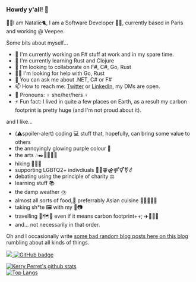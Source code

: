 ### Howdy y'all! 👋

🙋‍♀️I am Natalie🐈, I am a Software Developer 👩‍💻, currently based in Paris and working @ Veepee.

Some bits about myself...

- 🔭 I'm currently working on F# stuff at work and in my spare time.
- 🌱 I'm currently learning Rust and Clojure
- 👯 I'm looking to collaborate on F#, C#, Go, Rust
- 🤸‍♀️ I'm looking for help with Go, Rust
- 💬 You can ask me about .NET, C# or F#
- 📫 How to reach me: [Twitter](https://twitter.com/natalie_perret) or [LinkedIn](https://www.linkedin.com/in/natalie-perret), my DMs are open.
- 👩 Pronouns: ♀️ she/her/hers ♀️
- ⚡ Fun fact: I lived in quite a few places on Earth, as a result my carbon footprint is pretty huge (and I'm not proud about it).

and I like...

- (⚠️spoiler-alert) coding 💻 stuff that, hopefully, can bring some value to others
- the annoyingly glowing purple colour 💜
- the arts 🎶✒️🍿💃🗿🎨
- hiking 🚶‍♀️🥾
- supporting LGBTQ2+ indivdiuals 🏳️‍🌈⚢⚣⚤⚥⚧️⚦
- debating using the principle of charity ⚖️
- learning stuff 📚
- the damp weather ⛈️
- almost all sorts of food,🤤 preferrably Asian cuisine 🥢🍜🦐🍛🥔
- taking sh*te 🖼️ with my 📱📷
- travelling 🧳🗺️🧭 even if it means carbon footprint++; ✈️🚆🚴‍♀️
- and... not necessarily in that order.

Oh and I occasionally write [some bad random blog posts here on this blog](https://natalie-o-perret.github.io) rumbling about all kinds of things.

<a href="http://twitter.com/natalie_perret">
  <img src="https://img.shields.io/twitter/follow/natalie_perret?label=Twitter&logo=twitter&style=for-the-badge" />
</a>

<a href="https://github.com/natalie-o-perret?tab=followers">
  <img src="https://img.shields.io/github/followers/natalie-o-perret?label=Followers&logo=GitHub&style=for-the-badge" alt="GitHub badge" />
</a>

[![Kerry Perret's github stats](https://github-readme-stats.vercel.app/api?username=natalie-o-perret&count_private=true&theme=omni&show_icons=true&include_all_commits=true)](https://github.com/natalie-o-perret)
</br>
[![Top Langs](https://github-readme-stats.vercel.app/api/top-langs/?username=natalie-o-perret&hide=matlab,jupyter%20notebook,css,scss&theme=omni&langs_count=5)](https://github.com/natalie-o-perret)
